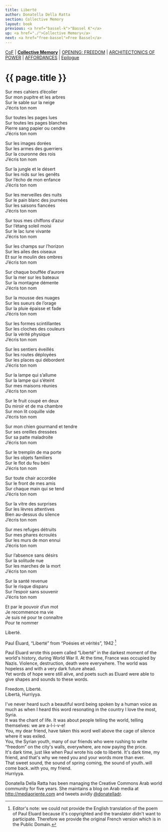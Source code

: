 ```yaml
---
title: Liberté
author: Donatella Della Ratta
section: Collective Memory
layout: book
previous: <a href="bassel-k">"Bassel K"</a>
up: <a href="./">Collective Memory</a>
next: <a href="free-bassel">Free Bassel</a>
---
```


[CoF][c0] | __[Collective Memory][c1]__ | [OPENING: FREEDOM][c2] | [ARCHITECTONICS OF POWER][c3] | [AFFORDANCES][c4] | [Epilogue][c5]

[c0]: /book "Cost of Freedom"
[c1]: /book/collective-memory
[c2]: /book/opening:freedom
[c3]: /book/architectonics-of-power
[c4]: /book/affordances
[c5]: /book/epilogue

# {{ page.title }}

Sur mes cahiers d’écolier
<br>Sur mon pupitre et les arbres
<br>Sur le sable sur la neige
<br>J’écris ton nom

Sur toutes les pages lues
<br>Sur toutes les pages blanches
<br>Pierre sang papier ou cendre
<br>J’écris ton nom

Sur les images dorées
<br>Sur les armes des guerriers
<br>Sur la couronne des rois
<br>J’écris ton nom

Sur la jungle et le désert
<br>Sur les nids sur les genêts
<br>Sur l’écho de mon enfance
<br>J’écris ton nom

Sur les merveilles des nuits
<br>Sur le pain blanc des journées
<br>Sur les saisons fiancées
<br>J’écris ton nom

Sur tous mes chiffons d’azur
<br>Sur l’étang soleil moisi
<br>Sur le lac lune vivante
<br>J’écris ton nom

Sur les champs sur l’horizon
<br>Sur les ailes des oiseaux
<br>Et sur le moulin des ombres
<br>J’écris ton nom

Sur chaque bouffée d’aurore
<br>Sur la mer sur les bateaux
<br>Sur la montagne démente
<br>J’écris ton nom

Sur la mousse des nuages
<br>Sur les sueurs de l’orage
<br>Sur la pluie épaisse et fade
<br>J’écris ton nom

Sur les formes scintillantes
<br>Sur les cloches des couleurs
<br>Sur la vérité physique
<br>J’écris ton nom

Sur les sentiers éveillés
<br>Sur les routes déployées
<br>Sur les places qui débordent
<br>J’écris ton nom

Sur la lampe qui s’allume
<br>Sur la lampe qui s’éteint
<br>Sur mes maisons réunies
<br>J’écris ton nom

Sur le fruit coupé en deux
<br>Du miroir et de ma chambre
<br>Sur mon lit coquille vide
<br>J’écris ton nom

Sur mon chien gourmand et tendre
<br>Sur ses oreilles dressées
<br>Sur sa patte maladroite
<br>J’écris ton nom

Sur le tremplin de ma porte
<br>Sur les objets familiers
<br>Sur le flot du feu béni
<br>J’écris ton nom

Sur toute chair accordée
<br>Sur le front de mes amis
<br>Sur chaque main qui se tend
<br>J’écris ton nom

Sur la vitre des surprises
<br>Sur les lèvres attentives
<br>Bien au-dessus du silence
<br>J’écris ton nom

Sur mes refuges détruits
<br>Sur mes phares écroulés
<br>Sur les murs de mon ennui
<br>J’écris ton nom

Sur l’absence sans désirs
<br>Sur la solitude nue
<br>Sur les marches de la mort
<br>J’écris ton nom

Sur la santé revenue
<br>Sur le risque disparu
<br>Sur l’espoir sans souvenir
<br>J’écris ton nom

Et par le pouvoir d’un mot
<br>Je recommence ma vie
<br>Je suis né pour te connaître
<br>Pour te nommer

Liberté.

Paul Éluard, “Liberté” from “Poésies et vérités”, 1942 [^1]

Paul Eluard wrote this poem called “Liberté” in the darkest moment of
the world's history, during World War II. At the time, France was
occupied by Nazis. Violence, destruction, death were everywhere. The
world was hopeless and with a very dark future ahead.
<br>Yet words of hope were still alive, and poets such as Eluard were able
to give shapes and sounds to these words.

Freedom, Liberté.
<br>Libertà, Hurriyya.

I've never heard such a beautiful word being spoken by a human voice as much as when I heard this word resonating in the country I love the most, Syria.
<br>It was the chant of life. It was about people telling the world, telling themselves: we are a-l-i-v-e!
<br>You, my dear friend, have taken this word well above the cage of silence where it was exiled.
<br>You, the Syrian youth, many of our friends who were rushing to write “freedom” on the city's walls, everywhere, are now paying the price.
<br>It's dark time, just like when Paul wrote his ode to liberté. It's dark time, my friend, and that's why we need you and your words more than ever.
<br>That sweet sound, the sound of spring coming, the sound of youth..will come back..with you, my friend.
<br>Hurriyya.

<p class="author bio">Donatella Della Ratta has been managing the
Creative Commons Arab world community for five years. She maintains a
blog on Arab media at <a
href="http://mediaoriente.com">http://mediaoriente.com</a> and tweets
avidly <a href="https://twitter.com/donatelladr">@donatelladr</a>.</p>

[^1]: Editor's note: we could not provide the English translation of
      the poem of Paul Eluard because it's copyrighted and the
      translator didn't want to participate. Therefore we provide the
      original French version which is in the Public Domain.
